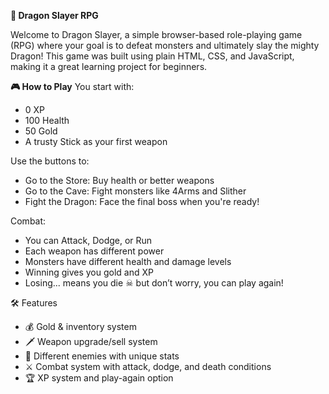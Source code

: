 
**🐉 Dragon Slayer RPG**

Welcome to Dragon Slayer, a simple browser-based role-playing game (RPG) where your goal is to defeat monsters and ultimately slay the mighty Dragon!
This game was built using plain HTML, CSS, and JavaScript, making it a great learning project for beginners.


**🎮 How to Play**
You start with:
- 0 XP
- 100 Health
- 50 Gold
- A trusty Stick as your first weapon

Use the buttons to:
- Go to the Store: Buy health or better weapons
- Go to the Cave: Fight monsters like 4Arms and Slither
- Fight the Dragon: Face the final boss when you're ready!

Combat:
- You can Attack, Dodge, or Run
- Each weapon has different power
- Monsters have different health and damage levels
- Winning gives you gold and XP
- Losing... means you die ☠ but don’t worry, you can play again!

🛠️ Features
- 💰 Gold & inventory system
- 🗡️ Weapon upgrade/sell system
- 🧌 Different enemies with unique stats
- ⚔️ Combat system with attack, dodge, and death conditions
- 🏆 XP system and play-again option
